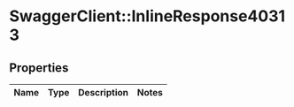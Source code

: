# SwaggerClient::InlineResponse40313

## Properties
Name | Type | Description | Notes
------------ | ------------- | ------------- | -------------

